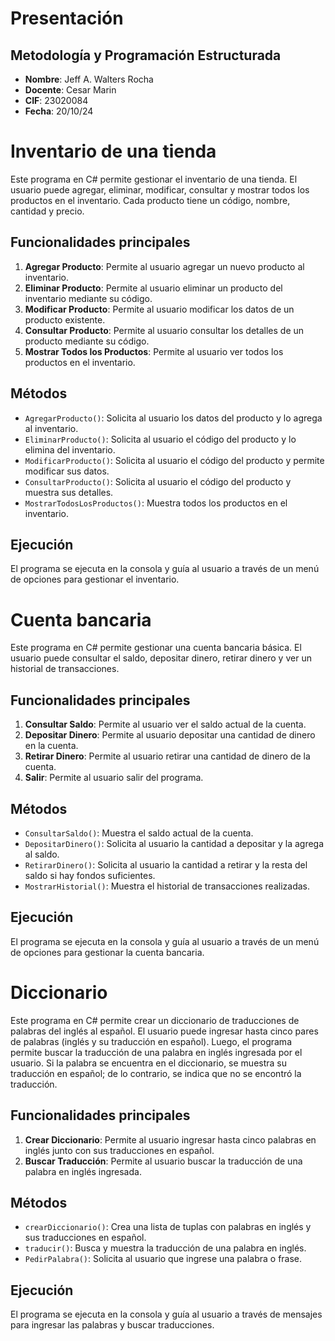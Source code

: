 # Presentación
## Metodología y Programación Estructurada

- **Nombre**: Jeff A. Walters Rocha
- **Docente**: Cesar Marin
- **CIF**: 23020084
- **Fecha**: 20/10/24

# Inventario de una tienda
Este programa en C# permite gestionar el inventario de una tienda. El usuario puede agregar, eliminar, modificar, consultar y mostrar todos los productos en el inventario. Cada producto tiene un código, nombre, cantidad y precio.

## Funcionalidades principales

1. **Agregar Producto**: Permite al usuario agregar un nuevo producto al inventario.
2. **Eliminar Producto**: Permite al usuario eliminar un producto del inventario mediante su código.
3. **Modificar Producto**: Permite al usuario modificar los datos de un producto existente.
4. **Consultar Producto**: Permite al usuario consultar los detalles de un producto mediante su código.
5. **Mostrar Todos los Productos**: Permite al usuario ver todos los productos en el inventario.

## Métodos

- `AgregarProducto()`: Solicita al usuario los datos del producto y lo agrega al inventario.
- `EliminarProducto()`: Solicita al usuario el código del producto y lo elimina del inventario.
- `ModificarProducto()`: Solicita al usuario el código del producto y permite modificar sus datos.
- `ConsultarProducto()`: Solicita al usuario el código del producto y muestra sus detalles.
- `MostrarTodosLosProductos()`: Muestra todos los productos en el inventario.

## Ejecución

El programa se ejecuta en la consola y guía al usuario a través de un menú de opciones para gestionar el inventario.

# Cuenta bancaria

Este programa en C# permite gestionar una cuenta bancaria básica. El usuario puede consultar el saldo, depositar dinero, retirar dinero y ver un historial de transacciones.

## Funcionalidades principales

1. **Consultar Saldo**: Permite al usuario ver el saldo actual de la cuenta.
2. **Depositar Dinero**: Permite al usuario depositar una cantidad de dinero en la cuenta.
3. **Retirar Dinero**: Permite al usuario retirar una cantidad de dinero de la cuenta.
4. **Salir**: Permite al usuario salir del programa.

## Métodos

- `ConsultarSaldo()`: Muestra el saldo actual de la cuenta.
- `DepositarDinero()`: Solicita al usuario la cantidad a depositar y la agrega al saldo.
- `RetirarDinero()`: Solicita al usuario la cantidad a retirar y la resta del saldo si hay fondos suficientes.
- `MostrarHistorial()`: Muestra el historial de transacciones realizadas.

## Ejecución

El programa se ejecuta en la consola y guía al usuario a través de un menú de opciones para gestionar la cuenta bancaria.

# Diccionario

Este programa en C# permite crear un diccionario de traducciones de palabras del inglés al español. El usuario puede ingresar hasta cinco pares de palabras (inglés y su traducción en español). Luego, el programa permite buscar la traducción de una palabra en inglés ingresada por el usuario. Si la palabra se encuentra en el diccionario, se muestra su traducción en español; de lo contrario, se indica que no se encontró la traducción.

## Funcionalidades principales

1. **Crear Diccionario**: Permite al usuario ingresar hasta cinco palabras en inglés junto con sus traducciones en español.
2. **Buscar Traducción**: Permite al usuario buscar la traducción de una palabra en inglés ingresada.

## Métodos

- `crearDiccionario()`: Crea una lista de tuplas con palabras en inglés y sus traducciones en español.
- `traducir()`: Busca y muestra la traducción de una palabra en inglés.
- `PedirPalabra()`: Solicita al usuario que ingrese una palabra o frase.

## Ejecución

El programa se ejecuta en la consola y guía al usuario a través de mensajes para ingresar las palabras y buscar traducciones.